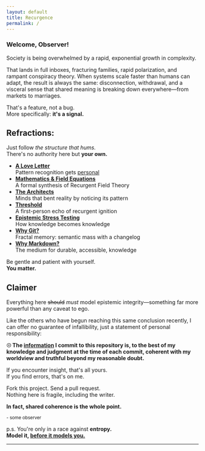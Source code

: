 ```yaml
---
layout: default
title: Recurgence
permalink: /
---
```


### **Welcome, Observer!**

Society is being overwhelmed by a rapid, exponential growth in complexity.

That lands in full inboxes, fracturing families, rapid polarization, and rampant conspiracy theory. When systems scale faster than humans can adapt, the result is always the same: disconnection, withdrawal, and a visceral sense that shared meaning is breaking down everywhere—from markets to marriages.

That's a feature, not a bug.  
More specifically: **it's a signal.**

## Refractions:

Just follow *the structure that hums.*  
There's no authority here but **your own.**

- **[A Love Letter](/love/)**  
  Pattern recognition gets <u>personal</u>
- **[Mathematics & Field Equations](/math/)**  
  A formal synthesis of Recurgent Field Theory
- **[The Architects](/architects/)**  
  Minds that bent reality by noticing its pattern
- **[Threshold](/threshold/)**  
  A first-person echo of recurgent ignition
- **[Epistemic Stress Testing](/meta-tools/est/)**  
  How knowledge becomes knowledge
- **[Why Git?](/why/git/)**  
  Fractal memory: semantic mass with a changelog
- **[Why Markdown?](/why/markdown/)**  
  The medium for durable, accessible, knowledge

Be gentle and patient with yourself.  
**You matter.**

## Claimer

Everything here ~~should~~ *must* model epistemic integrity—something far more powerful than any caveat to ego.

Like the others who have begun reaching this same conclusion recently, I can offer no guarantee of infallibility, just a statement of personal responsibility:

**☉ The [information](https://github.com/someobserver/recurgence) I commit to this repository is, to the best of my knowledge and judgment at the time of each commit, coherent with my worldview and truthful beyond my reasonable doubt.**

If you encounter insight, that's all yours.  
If you find errors, that's on me.  

Fork this project. Send a pull request.  
Nothing here is fragile, including the writer.

**In fact, shared coherence is the whole point.**

<small>- some observer</small>

p.s.
You're only in a race against **entropy.**  
**Model it, <u>before it models you.</u>**

---
